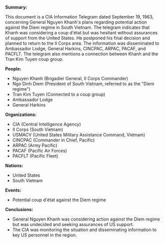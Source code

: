 **Summary:**

This document is a CIA Information Telegram dated September 19, 1963, concerning General Nguyen Khanh's plans regarding potential action against the Diem regime in South Vietnam. The telegram indicates that Khanh was considering a coup d'état but was hesitant without assurances of support from the United States. He postponed his final decision and planned to return to the II Corps area. The information was disseminated to Ambassador Lodge, General Harkins, CINCPAC, ARPAC, PACAF, and PACFLT. The telegram also mentions a connection between Khanh and the Tran Kim Tuyen coup group.

**People:**

*   Nguyen Khanh (Brigadier General, II Corps Commander)
*   Ngo Dinh Diem (President of South Vietnam, referred to as the "Diem regime")
*   Tran Kim Tuyen (Connected to a coup group)
*   Ambassador Lodge
*   General Harkins

**Organizations:**

*   CIA (Central Intelligence Agency)
*   II Corps (South Vietnam)
*   USMACV (United States Military Assistance Command, Vietnam)
*   CINCPAC (Commander in Chief, Pacific)
*   ARPAC (Army Pacific)
*   PACAF (Pacific Air Forces)
*   PACFLT (Pacific Fleet)

**Nations:**

*   United States
*   South Vietnam

**Events:**

*   Potential coup d'état against the Diem regime

**Conclusions:**

*   General Nguyen Khanh was considering action against the Diem regime but was undecided and seeking assurances of US support.
*   The CIA was monitoring the situation and disseminating information to key US personnel in the region.

